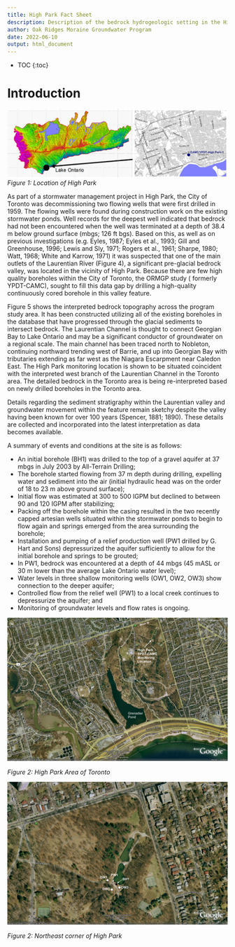 ```yaml
---
title: High Park Fact Sheet
description: Description of the bedrock hydrogeologic setting in the High Park Area
author: Oak Ridges Moraine Groundwater Program
date: 2022-06-10
output: html_document
---
```


* TOC
{:toc}

# Introduction
![*Figure 1: Location of High Park*](https://raw.githubusercontent.com/OWRC/HighPark/main/images/Figure1.png)
_Figure 1: Location of High Park_

As part of a stormwater management project in High Park, the City of Toronto was decommissioning two flowing wells that were first drilled in 1959.  The flowing wells were found during construction work on the existing stormwater ponds.  Well records for the deepest well indicated that bedrock had not been encountered when the well was terminated at a depth of 38.4 m below ground surface (mbgs; 126 ft bgs).  Based on this, as well as on previous investigations (e.g. Eyles, 1987; Eyles et al., 1993; Gill and Greenhouse, 1996; Lewis and Sly, 1971; Rogers et al., 1961; Sharpe, 1980; Watt, 1968; White and Karrow, 1971) it was suspected that one of the main outlets of the Laurentian River (Figure 4), a significant pre-glacial bedrock valley, was located in the vicinity of High Park.  Because there are few high quality boreholes within the City of Toronto, the ORMGP study ( formerly YPDT-CAMC),  sought to fill this data gap by drilling a high-quality continuously cored borehole in this valley feature.

Figure 5 shows the interpreted bedrock topography across the program study area.  It has been constructed utilizing all of the existing boreholes in the database that have progressed through the glacial sediments to intersect bedrock.  The Laurentian Channel is thought to connect Georgian Bay to Lake Ontario and may be a significant conductor of groundwater on a regional scale.  The main channel has been traced north to Nobleton, continuing northward trending west of Barrie, and up into Georgian Bay with tributaries extending as far west as the Niagara Escarpment near Caledon East.  The High Park monitoring location is shown to be situated coincident with the interpreted west branch of the Laurentian Channel in the Toronto area.  The detailed bedrock in the Toronto area is being re-interpreted based on newly drilled boreholes in the Toronto area.

Details regarding the sediment stratigraphy within the Laurentian valley and groundwater movement within the feature remain sketchy despite the valley having been known for over 100 years (Spencer, 1881; 1890).  These details are collected and incorporated into the latest interpretation as data becomes available. 

A summary of events and conditions at the site is as follows:

- An initial borehole (BH1) was drilled to the top of a gravel aquifer at 37 mbgs in July 2003 by All-Terrain Drilling;
- The borehole started flowing from 37 m depth during drilling, expelling water and sediment into the air (initial hydraulic head was on the order of 18 to 23 m above ground surface);
- Initial flow was estimated at 300 to 500 IGPM but declined to between 90 and 120 IGPM after stabilizing;
- Packing off the borehole within the casing resulted in the two recently capped artesian wells situated within the stormwater ponds to begin to flow again and springs emerged from the area surrounding the borehole;
- Installation and pumping of a relief production well (PW1 drilled by G. Hart and Sons) depressurized the aquifer sufficiently to allow for the initial borehole and springs to be grouted;
- In PW1, bedrock was encountered at a depth of 44 mbgs (45 mASL or 30 m lower than the average Lake Ontario water level);
- Water levels in three shallow monitoring wells (OW1, OW2, OW3) show connection to the deeper aquifer;
- Controlled flow from the relief well (PW1) to a local creek continues to depressurize the aquifer; and
- Monitoring of groundwater levels and flow rates is ongoing.

![*Figure 2: High Park Area of Toronto*](https://raw.githubusercontent.com/OWRC/HighPark/main/images/figure2highparkareaoftoronto.webp)

_Figure 2: High Park Area of Toronto_

![*Figure 3: Northeast Corner of Hight Park*](https://raw.githubusercontent.com/OWRC/HighPark/main/images/figure3northeastcornerhighpark.webp)

_Figure 2: Northeast corner of High Park_



